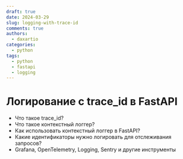 ```yaml
---
draft: true
date: 2024-03-29
slug: logging-with-trace-id
comments: true
authors:
  - daxartio
categories:
  - python
tags:
  - python
  - fastapi
  - logging
---
```


# Логирование с trace_id в FastAPI

- Что такое trace_id?
- Что такое контекстный логгер?
- Как использовать контекстный логгер в FastAPI?
- Какие идентификаторы нужно логировать для отслеживания запросов?
- Grafana, OpenTelemetry, Logging, Sentry и другие инструменты
